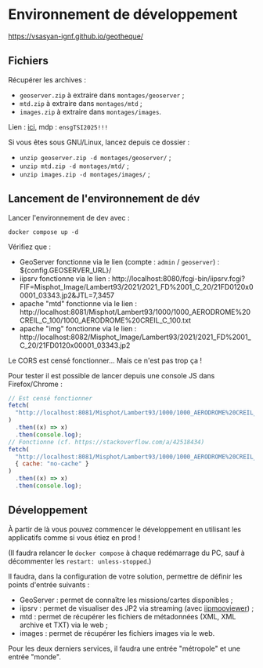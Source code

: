 # Environnement de développement

https://vsasyan-ignf.github.io/geotheque/

## Fichiers

Récupérer les archives :

- `geoserver.zip` à extraire dans `montages/geoserver` ;
- `mtd.zip` à extraire dans `montages/mtd` ;
- `images.zip` à extraire dans `montages/images`.

Lien : [ici](https://francetransfert.numerique.gouv.fr/download/download-info-public?enclosure=de8b65e2-116e-4a61-87b9-ce99efeacbcc&lang=fr), mdp : `ensgTSI2025!!!`

Si vous êtes sous GNU/Linux, lancez depuis ce dossier :

- `unzip geoserver.zip -d montages/geoserver/` ;
- `unzip mtd.zip -d montages/mtd/` ;
- `unzip images.zip -d montages/images/` ;

## Lancement de l'environnement de dév

Lancer l'environnement de dev avec :

```
docker compose up -d
```

Vérifiez que :

- GeoServer fonctionne via le lien (compte : `admin` / `geoserver`) : ${config.GEOSERVER_URL}/
- iipsrv fonctionne via le lien : http://localhost:8080/fcgi-bin/iipsrv.fcgi?FIF=Misphot_Image/Lambert93/2021/2021_FD%2001_C_20/21FD0120x00001_03343.jp2&JTL=7,3457
- apache "mtd" fonctionne via le lien : http://localhost:8081/Misphot/Lambert93/1000/1000_AERODROME%20CREIL_C_100/1000_AERODROME%20CREIL_C_100.txt
- apache "img" fonctionne via le lien : http://localhost:8082/Misphot_Image/Lambert93/2021/2021_FD%2001_C_20/21FD0120x00001_03343.jp2

Le CORS est censé fonctionner... Mais ce n'est pas trop ça !

Pour tester il est possible de lancer depuis une console JS dans Firefox/Chrome :

```js
// Est censé fonctionner
fetch(
  "http://localhost:8081/Misphot/Lambert93/1000/1000_AERODROME%20CREIL_C_100/1000_AERODROME%20CREIL_C_100.txt"
)
  .then((x) => x)
  .then(console.log);
// Fonctionne (cf. https://stackoverflow.com/a/42518434)
fetch(
  "http://localhost:8081/Misphot/Lambert93/1000/1000_AERODROME%20CREIL_C_100/1000_AERODROME%20CREIL_C_100.txt",
  { cache: "no-cache" }
)
  .then((x) => x)
  .then(console.log);
```

## Développement

À partir de là vous pouvez commencer le développement en utilisant les applicatifs comme si vous étiez en prod !

(Il faudra relancer le `docker compose` à chaque redémarrage du PC, sauf à décommenter les `restart: unless-stopped`.)

Il faudra, dans la configuration de votre solution, permettre de définir les points d'entrée suivants :

- GeoServer : permet de connaître les missions/cartes disponibles ;
- iipsrv : permet de visualiser des JP2 via streaming (avec [iipmooviewer](https://github.com/ruven/iipmooviewer)) ;
- mtd : permet de récupérer les fichiers de métadonnées (XML, XML archive et TXT) via le web ;
- images : permet de récupérer les fichiers images via le web.

Pour les deux derniers services, il faudra une entrée "métropole" et une entrée "monde".
